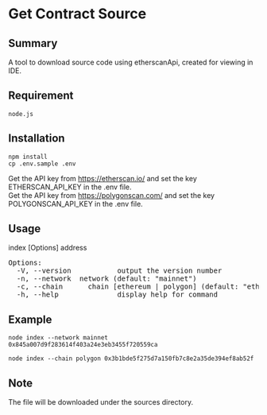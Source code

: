 # Get Contract Source

## Summary

A tool to download source code using etherscanApi, created for viewing in IDE.

## Requirement

```
node.js
```
## Installation

```
npm install
cp .env.sample .env
```

Get the API key from https://etherscan.io/ and set the key ETHERSCAN_API_KEY in the .env file.<br />
Get the API key from https://polygonscan.com/ and set the key POLYGONSCAN_API_KEY in the .env file.

## Usage

index [Options] address

<pre>
Options:
  -V, --version           output the version number
  -n, --network <network> network (default: "mainnet")
  -c, --chain <chain>     chain [ethereum | polygon] (default: "ethereum")
  -h, --help              display help for command
</pre>

## Example

```
node index --network mainnet 0x845a007d9f283614f403a24e3eb3455f720559ca 
```

```
node index --chain polygon 0x3b1bde5f275d7a150fb7c8e2a35de394ef8ab52f
```

## Note

The file will be downloaded under the sources directory.
